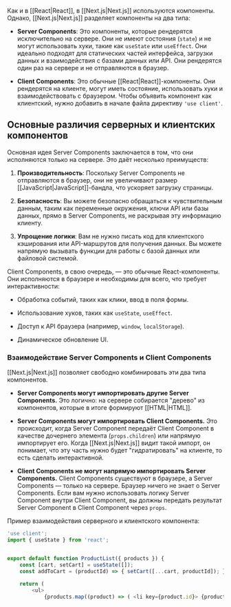 Как и в [[React|React]], в [[Next.js|Next.js]] используются компоненты. Однако, [[Next.js|Next.js]] разделяет компоненты на два типа:

- **Server Components**: Это компоненты, которые рендерятся исключительно на сервере. Они не имеют состояния (`state`) и не могут использовать хуки, такие как `useState` или `useEffect`. Они идеально подходят для статических частей интерфейса, загрузки данных и взаимодействия с базами данных или API. Они рендерятся один раз на сервере и не отправляются в браузер.

- **Client Components**: Это обычные [[React|React]]-компоненты. Они рендерятся на клиенте, могут иметь состояние, использовать хуки и взаимодействовать с браузером. Чтобы объявить компонент как клиентский, нужно добавить в начале файла директиву `'use client'`.

## Основные различия серверных и клиентских компонентов

Основная идея Server Components заключается в том, что они исполняются только на сервере. Это даёт несколько преимуществ:

1. **Производительность**: Поскольку Server Components не отправляются в браузер, они не увеличивают размер [[JavaScript|JavaScript]]-бандла, что ускоряет загрузку страницы.
    
2. **Безопасность**: Вы можете безопасно обращаться к чувствительным данным, таким как переменные окружения, ключи API или базы данных, прямо в Server Components, не раскрывая эту информацию клиенту.
    
3. **Упрощение логики**: Вам не нужно писать код для клиентского кэширования или API-маршрутов для получения данных. Вы можете напрямую вызывать функции для работы с базой данных или файловой системой.
    

Client Components, в свою очередь, — это обычные React-компоненты. Они исполняются в браузере и необходимы для всего, что требует интерактивности:

- Обработка событий, таких как клики, ввод в поля формы.
    
- Использование хуков, таких как `useState`, `useEffect`.
    
- Доступ к API браузера (например, `window`, `localStorage`).
    
- Динамическое обновление UI.

### Взаимодействие Server Components и Client Components

[[Next.js|Next.js]] позволяет свободно комбинировать эти два типа компонентов.

- **Server Components могут импортировать другие Server Components.** Это логично: на сервере собирается "дерево" из компонентов, которые в итоге формируют [[HTML|HTML]].
    
- **Server Components могут импортировать Client Components.** Это происходит, когда Server Component передаёт Client Component в качестве дочернего элемента (`props.children`) или напрямую импортирует его. Когда [[Next.js|Next.js]] видит такой импорт, он понимает, что эту часть нужно будет "гидратировать" на клиенте, то есть сделать интерактивной.
    
- **Client Components не могут напрямую импортировать Server Components.** Client Components существуют в браузере, а Server Components — только на сервере. Браузер ничего не знает о Server Components. Если вам нужно использовать логику Server Component внутри Client Component, вы должны передать результат Server Component в Client Component через `props`.

Пример взаимодействия серверного и клиентского компонента:

```TypeScript
'use client';
import { useState } from 'react'; 


export default function ProductList({ products }) { 
	const [cart, setCart] = useState([]); 
	const addToCart = (productId) => { setCart([...cart, productId]); }; 
	
	return ( 
		<ul> 
			{products.map((product) => ( <li key={product.id}> {product.name} {/* Интерактивная кнопка, которая может быть только в Client Component */} <button onClick={() => addToCart(product.id)}> Добавить в корзину </button> </li> ))} </ul> ); }
```